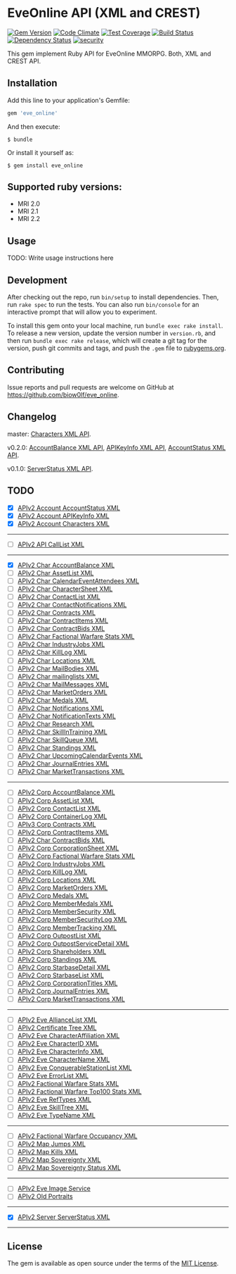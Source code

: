 # EveOnline API (XML and CREST)

[![Gem Version](https://badge.fury.io/rb/eve_online.svg)](https://badge.fury.io/rb/eve_online)
[![Code Climate](https://codeclimate.com/github/biow0lf/eve_online/badges/gpa.svg)](https://codeclimate.com/github/biow0lf/eve_online)
[![Test Coverage](https://codeclimate.com/github/biow0lf/eve_online/badges/coverage.svg)](https://codeclimate.com/github/biow0lf/eve_online/coverage)
[![Build Status](https://travis-ci.org/biow0lf/eve_online.svg?branch=master)](https://travis-ci.org/biow0lf/eve_online)
[![Dependency Status](https://gemnasium.com/biow0lf/eve_online.svg)](https://gemnasium.com/biow0lf/eve_online)
[![security](https://hakiri.io/github/biow0lf/eve_online/master.svg)](https://hakiri.io/github/biow0lf/eve_online/master)

This gem implement Ruby API for EveOnline MMORPG. Both, XML and CREST API.

## Installation

Add this line to your application's Gemfile:

```ruby
gem 'eve_online'
```

And then execute:

    $ bundle

Or install it yourself as:

    $ gem install eve_online

## Supported ruby versions:

 * MRI 2.0
 * MRI 2.1
 * MRI 2.2

## Usage

TODO: Write usage instructions here

## Development

After checking out the repo, run `bin/setup` to install dependencies. Then, run `rake spec` to run the tests. You can also run `bin/console` for an interactive prompt that will allow you to experiment.

To install this gem onto your local machine, run `bundle exec rake install`. To release a new version, update the version number in `version.rb`, and then run `bundle exec rake release`, which will create a git tag for the version, push git commits and tags, and push the `.gem` file to [rubygems.org](https://rubygems.org).

## Contributing

Issue reports and pull requests are welcome on GitHub at https://github.com/biow0lf/eve_online.

## Changelog

master: [Characters XML API](http://wiki.eve-id.net/APIv2_Account_Characters_XML).

v0.2.0: [AccountBalance XML API](http://wiki.eve-id.net/APIv2_Char_AccountBalance_XML), [APIKeyInfo XML API](http://wiki.eve-id.net/APIv2_Account_APIKeyInfo_XML), [AccountStatus XML API](http://wiki.eve-id.net/APIv2_Account_AccountStatus_XML).

v0.1.0: [ServerStatus XML API](http://wiki.eve-id.net/APIv2_Server_ServerStatus_XML).

## TODO

- [x] [APIv2 Account AccountStatus XML](http://wiki.eve-id.net/APIv2_Account_AccountStatus_XML)
- [x] [APIv2 Account APIKeyInfo XML](http://wiki.eve-id.net/APIv2_Account_APIKeyInfo_XML)
- [x] [APIv2 Account Characters XML](http://wiki.eve-id.net/APIv2_Account_Characters_XML)

----

- [ ] [APIv2 API CallList XML](http://wiki.eve-id.net/APIv2_API_CallList_XML)

----

- [x] [APIv2 Char AccountBalance XML](http://wiki.eve-id.net/APIv2_Char_AccountBalance_XML)
- [ ] [APIv2 Char AssetList XML](http://wiki.eve-id.net/APIv2_Char_AssetList_XML)
- [ ] [APIv2 Char CalendarEventAttendees XML](http://wiki.eve-id.net/APIv2_Char_CalendarEventAttendees_XML)
- [ ] [APIv2 Char CharacterSheet XML](http://wiki.eve-id.net/APIv2_Char_CharacterSheet_XML)
- [ ] [APIv2 Char ContactList XML](http://wiki.eve-id.net/APIv2_Char_ContactList_XML)
- [ ] [APIv2 Char ContactNotifications XML](http://wiki.eve-id.net/APIv2_Char_ContactNotifications_XML)
- [ ] [APIv2 Char Contracts XML](http://wiki.eve-id.net/APIv2_Char_Contracts_XML)
- [ ] [APIv2 Char ContractItems XML](http://wiki.eve-id.net/APIv2_Char_ContractItems_XML)
- [ ] [APIv2 Char ContractBids XML](http://wiki.eve-id.net/APIv2_Char_ContractBids_XML)
- [ ] [APIv2 Char Factional Warfare Stats XML](http://wiki.eve-id.net/APIv2_Char_Factional_Warfare_Stats_XML)
- [ ] [APIv2 Char IndustryJobs XML](http://wiki.eve-id.net/APIv2_Char_IndustryJobs_XML)
- [ ] [APIv2 Char KillLog XML](http://wiki.eve-id.net/APIv2_Char_KillLog_XML)
- [ ] [APIv2 Char Locations XML](http://wiki.eve-id.net/APIv2_Char_Locations_XML)
- [ ] [APIv2 Char MailBodies XML](http://wiki.eve-id.net/APIv2_Char_MailBodies_XML)
- [ ] [APIv2 Char mailinglists XML](http://wiki.eve-id.net/APIv2_Char_mailinglists_XML)
- [ ] [APIv2 Char MailMessages XML](http://wiki.eve-id.net/APIv2_Char_MailMessages_XML)
- [ ] [APIv2 Char MarketOrders XML](http://wiki.eve-id.net/APIv2_Char_MarketOrders_XML)
- [ ] [APIv2 Char Medals XML](http://wiki.eve-id.net/APIv2_Char_Medals_XML)
- [ ] [APIv2 Char Notifications XML](http://wiki.eve-id.net/APIv2_Char_Notifications_XML)
- [ ] [APIv2 Char NotificationTexts XML](http://wiki.eve-id.net/APIv2_Char_NotificationTexts_XML)
- [ ] [APIv2 Char Research XML](http://wiki.eve-id.net/APIv2_Char_Research_XML)
- [ ] [APIv2 Char SkillInTraining XML](http://wiki.eve-id.net/APIv2_Char_SkillInTraining_XML)
- [ ] [APIv2 Char SkillQueue XML](http://wiki.eve-id.net/APIv2_Char_SkillQueue_XML)
- [ ] [APIv2 Char Standings XML](http://wiki.eve-id.net/APIv2_Char_Standings_XML)
- [ ] [APIv2 Char UpcomingCalendarEvents XML](http://wiki.eve-id.net/APIv2Char_UpcomingCalendarEvents_XML)
- [ ] [APIv2 Char JournalEntries XML](http://wiki.eve-id.net/APIv2_Char_JournalEntries_XML)
- [ ] [APIv2 Char MarketTransactions XML](http://wiki.eve-id.net/APIv2_Char_MarketTransactions_XML)

----

- [ ] [APIv2 Corp AccountBalance XML](http://wiki.eve-id.net/APIv2_Corp_AccountBalance_XML)
- [ ] [APIv2 Corp AssetList XML](http://wiki.eve-id.net/APIv2_Corp_AssetList_XML)
- [ ] [APIv2 Corp ContactList XML](http://wiki.eve-id.net/APIv2_Corp_ContactList_XML)
- [ ] [APIv2 Corp ContainerLog XML](http://wiki.eve-id.net/APIv2_Corp_ContainerLog_XML)
- [ ] [APIv3 Corp Contracts XML](http://wiki.eve-id.net/APIv3_Corp_Contracts_XML)
- [ ] [APIv2 Corp ContractItems XML](http://wiki.eve-id.net/APIv2_Corp_ContractItems_XML)
- [ ] [APIv2 Char ContractBids XML](http://wiki.eve-id.net/APIv2_Char_ContractBids_XML)
- [ ] [APIv2 Corp CorporationSheet XML](http://wiki.eve-id.net/APIv2_Corp_CorporationSheet_XML)
- [ ] [APIv2 Corp Factional Warfare Stats XML](http://wiki.eve-id.net/APIv2_Corp_Factional_Warfare_Stats_XML)
- [ ] [APIv2 Corp IndustryJobs XML](http://wiki.eve-id.net/APIv2_Corp_IndustryJobs_XML)
- [ ] [APIv2 Corp KillLog XML](http://wiki.eve-id.net/APIv2_Corp_KillLog_XML)
- [ ] [APIv2 Corp Locations XML](http://wiki.eve-id.net/APIv2_Corp_Locations_XML)
- [ ] [APIv2 Corp MarketOrders XML](http://wiki.eve-id.net/APIv2_Corp_MarketOrders_XML)
- [ ] [APIv2 Corp Medals XML](http://wiki.eve-id.net/APIv2_Corp_Medals_XML)
- [ ] [APIv2 Corp MemberMedals XML](http://wiki.eve-id.net/APIv2_Corp_MemberMedals_XML)
- [ ] [APIv2 Corp MemberSecurity XML](http://wiki.eve-id.net/APIv2_Corp_MemberSecurity_XML)
- [ ] [APIv2 Corp MemberSecurityLog XML](http://wiki.eve-id.net/APIv2_Corp_MemberSecurityLog_XML)
- [ ] [APIv2 Corp MemberTracking XML](http://wiki.eve-id.net/APIv2_Corp_MemberTracking_XML)
- [ ] [APIv2 Corp OutpostList XML](http://wiki.eve-id.net/APIv2_Corp_OutpostList_XML)
- [ ] [APIv2 Corp OutpostServiceDetail XML](http://wiki.eve-id.net/APIv2_Corp_OutpostServiceDetail_XML)
- [ ] [APIv2 Corp Shareholders XML](http://wiki.eve-id.net/APIv2_Corp_Shareholders_XML)
- [ ] [APIv2 Corp Standings XML](http://wiki.eve-id.net/APIv2_Corp_Standings_XML)
- [ ] [APIv2 Corp StarbaseDetail XML](http://wiki.eve-id.net/APIv2_Corp_StarbaseDetail_XML)
- [ ] [APIv2 Corp StarbaseList XML](http://wiki.eve-id.net/APIv2_Corp_StarbaseList_XML)
- [ ] [APIv2 Corp CorporationTitles XML](http://wiki.eve-id.net/APIv2_Corp_CorporationTitles_XML)
- [ ] [APIv2 Corp JournalEntries XML](http://wiki.eve-id.net/APIv2_Corp_JournalEntries_XML)
- [ ] [APIv2 Corp MarketTransactions XML](http://wiki.eve-id.net/APIv2_Corp_MarketTransactions_XML)

----

- [ ] [APIv2 Eve AllianceList XML](http://wiki.eve-id.net/APIv2_Eve_AllianceList_XML)
- [ ] [APIv2 Certificate Tree XML](http://wiki.eve-id.net/APIv2_Certificate_Tree_XML)
- [ ] [APIv2 Eve CharacterAffiliation XML](http://wiki.eve-id.net/APIv2_Page_Index?title=APIv2_Eve_CharacterAffiliation_XML&action=edit&redlink=1)
- [ ] [APIv2 Eve CharacterID XML](http://wiki.eve-id.net/APIv2_Eve_CharacterID_XML)
- [ ] [APIv2 Eve CharacterInfo XML](http://wiki.eve-id.net/APIv2_Eve_CharacterInfo_XML)
- [ ] [APIv2 Eve CharacterName XML](http://wiki.eve-id.net/APIv2_Eve_CharacterName_XML)
- [ ] [APIv2 Eve ConquerableStationList XML](http://wiki.eve-id.net/APIv2_Eve_ConquerableStationList_XML)
- [ ] [APIv2 Eve ErrorList XML](http://wiki.eve-id.net/APIv2_Eve_ErrorList_XML)
- [ ] [APIv2 Factional Warfare Stats XML](http://wiki.eve-id.net/APIv2_Factional_Warfare_Stats_XML)
- [ ] [APIv2 Factional Warfare Top100 Stats XML](http://wiki.eve-id.net/APIv2_Factional_Warfare_Top100_Stats_XML)
- [ ] [APIv2 Eve RefTypes XML](http://wiki.eve-id.net/APIv2_Eve_RefTypes_XML)
- [ ] [APIv2 Eve SkillTree XML](http://wiki.eve-id.net/APIv2_Eve_SkillTree_XML)
- [ ] [APIv2 Eve TypeName XML](http://wiki.eve-id.net/APIv2_Eve_TypeName_XML)

----

- [ ] [APIv2 Factional Warfare Occupancy XML](http://wiki.eve-id.net/APIv2_Factional_Warfare_Occupancy_XML)
- [ ] [APIv2 Map Jumps XML](http://wiki.eve-id.net/APIv2_Map_Jumps_XML)
- [ ] [APIv2 Map Kills XML](http://wiki.eve-id.net/APIv2_Map_Kills_XML)
- [ ] [APIv2 Map Sovereignty XML](http://wiki.eve-id.net/APIv2_Map_Sovereignty_XML)
- [ ] [APIv2 Map Sovereignty Status XML](http://wiki.eve-id.net/APIv2_Map_Sovereignty_Status_XML)

----

- [ ] [APIv2 Eve Image Service](http://wiki.eve-id.net/APIv2_Eve_Image_Service)
- [ ] [APIv2 Old Portraits](http://wiki.eve-id.net/APIv2_Old_Portraits)

----

- [x] [APIv2 Server ServerStatus XML](http://wiki.eve-id.net/APIv2_Server_ServerStatus_XML)

----


## License

The gem is available as open source under the terms of the [MIT License](http://opensource.org/licenses/MIT).

